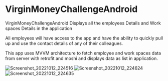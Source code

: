 # VirginMoneyChallengeAndroid



VirginMoneyChallengeAndroid Displays all the employees Details and Work spaces Details in the application

All employees will have access to the app and have the ability to quickly pull up and use the contact details of any of their colleagues.

This app uses MVVM architecture to fetch employee and work spaces data from server with retrofit and moshi and displays data as list in application.


![Screenshot_20221012_224516](https://user-images.githubusercontent.com/107999355/195602486-2db03bf8-e5b0-4e25-bd7a-1863b06d94d5.png)
![Screenshot_20221012_224624](https://user-images.githubusercontent.com/107999355/195602507-bc27d3a7-b442-48ef-baeb-5bcf488af04f.png)
![Screenshot_20221012_224635](https://user-images.githubusercontent.com/107999355/195602531-2c4f18c6-46a7-47cb-ac63-9f9272262ae8.png)
